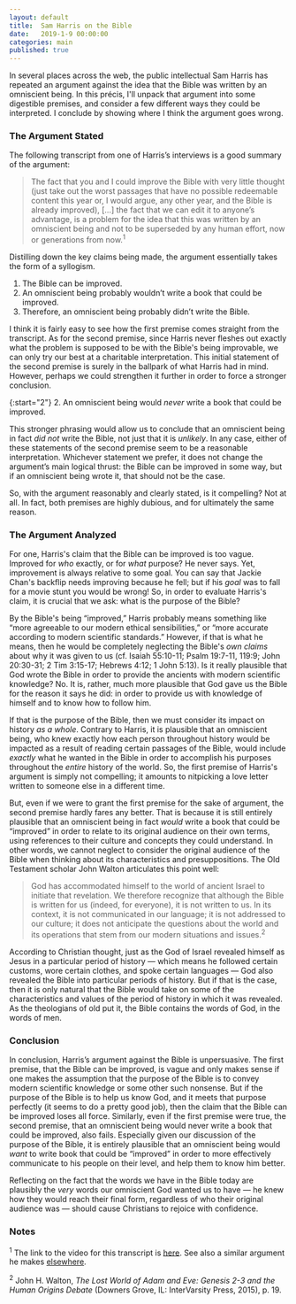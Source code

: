```yaml
---
layout: default
title:  Sam Harris on the Bible
date:   2019-1-9 00:00:00
categories: main
published: true
---
```


In several places across the web, the public intellectual Sam Harris has repeated an argument against the idea that the Bible was written by an omniscient being. In this précis, I'll unpack that argument into some digestible premises, and consider a few different ways they could be interpreted. I conclude by showing where I think the argument goes wrong.

### The Argument Stated
The following transcript from one of Harris’s interviews is a good summary of the argument:

> The fact that you and I could improve the Bible with very little thought (just take out the worst passages that have no possible redeemable content this year or, I would argue, any other year, and the Bible is already improved), […] the fact that we can edit it to anyone’s advantage, is a problem for the idea that this was written by an omniscient being and not to be superseded by any human effort, now or generations from now.<sup>1</sup>

Distilling down the key claims being made, the argument essentially takes the form of a syllogism.

1. The Bible can be improved.
2. An omniscient being probably wouldn’t write a book that could be improved.
3. Therefore, an omniscient being probably didn’t write the Bible.

I think it is fairly easy to see how the first premise comes straight from the transcript. As for the second premise, since Harris never fleshes out exactly what the problem is supposed to be with the Bible's being improvable, we can only try our best at a charitable interpretation. This initial statement of the second premise is surely in the ballpark of what Harris had in mind. However, perhaps we could strengthen it further in order to force a stronger conclusion.

{:start="2"}
2. An omniscient being would *never* write a book that could be improved.

This stronger phrasing would allow us to conclude that an omniscient being in fact *did not* write the Bible, not just that it is *unlikely*. In any case, either of these statements of the second premise seem to be a reasonable interpretation. Whichever statement we prefer, it does not change the argument’s main logical thrust: the Bible can be improved in some way, but if an omniscient being wrote it, that should not be the case.

So, with the argument reasonably and clearly stated, is it compelling? Not at all. In fact, both premises are highly dubious, and for ultimately the same reason.

### The Argument Analyzed
For one, Harris's claim that the Bible can be improved is too vague. Improved for *who* exactly, or for *what* purpose? He never says. Yet, improvement is always relative to some goal. You can say that Jackie Chan's backflip needs improving because he fell; but if his *goal* was to fall for a movie stunt you would be wrong! So, in order to evaluate Harris's claim, it is crucial that we ask: what is the purpose of the Bible?

By the Bible's being “improved,” Harris probably means something like “more agreeable to our modern ethical sensibilities,” or “more accurate according to modern scientific standards.” However, if that is what he means, then he would be completely neglecting the Bible's *own claims* about why it was given to us (cf. Isaiah 55:10-11; Psalm 19:7-11, 119:9; John 20:30-31; 2 Tim 3:15-17; Hebrews 4:12; 1 John 5:13). Is it really plausible that God wrote the Bible in order to provide the ancients with modern scientific knowledge? No. It is, rather, much more plausible that God gave us the Bible for the reason it says he did: in order to provide us with knowledge of himself and to know how to follow him.

If that is the purpose of the Bible, then we must consider its impact on history *as a whole*. Contrary to Harris, it is plausible that an omniscient being, who knew exactly how each person throughout history would be impacted as a result of reading certain passages of the Bible, would include *exactly* what he wanted in the Bible in order to accomplish his purposes throughout the *entire* history of the world. So, the first premise of Harris's argument is simply not compelling; it amounts to nitpicking a love letter written to someone else in a different time.

But, even if we were to grant the first premise for the sake of argument, the second premise hardly fares any better. That is because it is still entirely plausible that an omniscient being in fact *would* write a book that could be “improved” in order to relate to its original audience on their own terms, using references to their culture and concepts they could understand. In other words, we cannot neglect to consider the original audience of the Bible when thinking about its characteristics and presuppositions. The Old Testament scholar John Walton articulates this point well:

> God has accommodated himself to the world of ancient Israel to initiate that revelation. We therefore recognize that although the Bible is written for us (indeed, for everyone), it is not written to us. In its context, it is not communicated in our language; it is not addressed to our culture; it does not anticipate the questions about the world and its operations that stem from our modern situations and issues.<sup>2</sup>

According to Christian thought, just as the God of Israel revealed himself as Jesus in a particular period of history — which means he followed certain customs, wore certain clothes, and spoke certain languages — God also revealed the Bible into particular periods of history. But if that is the case, then it is only natural that the Bible would take on some of the characteristics and values of the period of history in which it was revealed. As the theologians of old put it, the Bible contains the words of God, in the words of men.

### Conclusion
In conclusion, Harris’s argument against the Bible is unpersuasive. The first premise, that the Bible can be improved, is vague and only makes sense if one makes the assumption that the purpose of the Bible is to convey modern scientific knowledge or some other such nonsense. But if the purpose of the Bible is to help us know God, and it meets that purpose perfectly (it seems to do a pretty good job), then the claim that the Bible can be improved loses all force. Similarly, even if the first premise were true, the second premise, that an omniscient being would never write a book that could be improved, also fails. Especially given our discussion of the purpose of the Bible, it is entirely plausible that an omniscient being would *want* to write book that could be “improved” in order to more effectively communicate to his people on their level, and help them to know him better.

Reflecting on the fact that the words we have in the Bible today are plausibly the *very* words our omniscient God wanted us to have — he knew how they would reach their final form, regardless of who their original audience was — should cause Christians to rejoice with confidence.

### Notes
<sup>1</sup> The link to the video for this transcript is [here](https://youtu.be/bdUC8nRVyYY?t=1962). See also a similar argument he makes [elsewhere](https://www.youtube.com/watch?v=8zV3vIXZ-1Y).

<sup>2</sup> John H. Walton, *The Lost World of Adam and Eve: Genesis 2-3 and the Human Origins Debate* (Downers Grove, IL: InterVarsity Press, 2015), p. 19.

